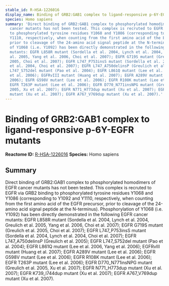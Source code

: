 ```yaml
---
stable_id: R-HSA-1226016
display_name: Binding of GRB2:GAB1 complex to ligand-responsive p-6Y-EGFR mutants
species: Homo sapiens
summary: 'Direct binding of GRB2:GAB1 complex to phosphorylated homodimers of EGFR
  cancer mutants has not been tested. This complex is recruted to EGFR via GRB2 binding
  to phosphorylated tyrosine residues Y1068 and Y1086 (corresponding to Y1092 and
  Y1110, respectively, when counting from the first amino acid of the EGFR precursor,
  prior to cleavage of the 24-amino acid signal peptide at the N-terminus). Phosphorylation
  of Y1068 (i.e. Y1092) has been directly demonstrated in the following EGFR cancer
  mutants: EGFR L858R mutant (Sordella et al. 2004, Lynch et al. 2004, Greulich et
  al. 2005, Yang et al. 2006, Choi et al. 2007); EGFR G719S mutant (Greulich et al.
  2005, Choi et al. 2007); EGFR L747_P753insS mutant (Sordella et al. 2004, Lynch
  et al. 2004, Choi et al. 2007); EGFR L747_A750delinsP (Greulich et al. 2005); EGFR
  L747_S752del mutant (Pao et al. 2004); EGFR L861Q mutant (Lee et al. 2006, Yang
  et al. 2006); EGFRvIII mutant (Huang et al. 2007); EGFR A289V mutant (Lee et al.
  2006); EGFR G598V mutant (Lee et al. 2006); EGFR R108K mutant (Lee et al. 2006);
  EGFR T263P mutant (Lee et al. 2006); EGFR D770_N771insNPG mutant (Greulich et al.
  2005, Xu et al. 2007); EGFR N771_H773dup mutant (Xu et al. 2007); EGFR K739_I744dup
  mutant (Xu et al. 2007); EGFR A767_V769dup mutant (Xu et al. 2007).'
---
```


# Binding of GRB2:GAB1 complex to ligand-responsive p-6Y-EGFR mutants
**Reactome ID:** [R-HSA-1226016](https://reactome.org/content/detail/R-HSA-1226016)
**Species:** Homo sapiens

## Summary

Direct binding of GRB2:GAB1 complex to phosphorylated homodimers of EGFR cancer mutants has not been tested. This complex is recruted to EGFR via GRB2 binding to phosphorylated tyrosine residues Y1068 and Y1086 (corresponding to Y1092 and Y1110, respectively, when counting from the first amino acid of the EGFR precursor, prior to cleavage of the 24-amino acid signal peptide at the N-terminus). Phosphorylation of Y1068 (i.e. Y1092) has been directly demonstrated in the following EGFR cancer mutants: EGFR L858R mutant (Sordella et al. 2004, Lynch et al. 2004, Greulich et al. 2005, Yang et al. 2006, Choi et al. 2007); EGFR G719S mutant (Greulich et al. 2005, Choi et al. 2007); EGFR L747_P753insS mutant (Sordella et al. 2004, Lynch et al. 2004, Choi et al. 2007); EGFR L747_A750delinsP (Greulich et al. 2005); EGFR L747_S752del mutant (Pao et al. 2004); EGFR L861Q mutant (Lee et al. 2006, Yang et al. 2006); EGFRvIII mutant (Huang et al. 2007); EGFR A289V mutant (Lee et al. 2006); EGFR G598V mutant (Lee et al. 2006); EGFR R108K mutant (Lee et al. 2006); EGFR T263P mutant (Lee et al. 2006); EGFR D770_N771insNPG mutant (Greulich et al. 2005, Xu et al. 2007); EGFR N771_H773dup mutant (Xu et al. 2007); EGFR K739_I744dup mutant (Xu et al. 2007); EGFR A767_V769dup mutant (Xu et al. 2007).
